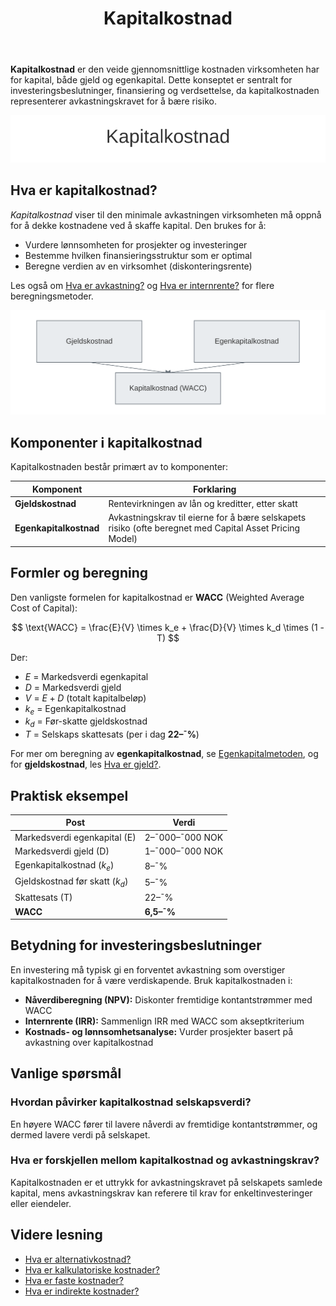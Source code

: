 ﻿---
title: "Kapitalkostnad"
seoTitle: "Kapitalkostnad | WACC, egenkapital og gjeldskostnad"
description: "Kapitalkostnad er den veide gjennomsnittlige kostnaden for kapital, både gjeld og egenkapital. Begrepet brukes i investeringsbeslutninger, finansiering og verdsettelse."
summary: "En praktisk guide til kapitalkostnad: definisjon, WACC-formelen, nøkkelkomponenter, eksempler og hvordan du bruker den i investeringsanalyse."
---

**Kapitalkostnad** er den veide gjennomsnittlige kostnaden virksomheten har for kapital, både gjeld og egenkapital. Dette konseptet er sentralt for investeringsbeslutninger, finansiering og verdsettelse, da kapitalkostnaden representerer avkastningskravet for å bære risiko.

![Kapitalkostnad](kapitalkostnad-image.svg)

## Hva er kapitalkostnad?

*Kapitalkostnad* viser til den minimale avkastningen virksomheten må oppnå for å dekke kostnadene ved å skaffe kapital. Den brukes for å:

* Vurdere lønnsomheten for prosjekter og investeringer
* Bestemme hvilken finansieringsstruktur som er optimal
* Beregne verdien av en virksomhet (diskonteringsrente)

Les også om [Hva er avkastning?](/blogs/regnskap/hva-er-avkastning "Hva er Avkastning? Komplett Guide til Investeringsavkastning og Beregning") og [Hva er internrente?](/blogs/regnskap/internrente "Hva er Internrente? Guide til IRR og Investeringsanalyse") for flere beregningsmetoder.

![Kapitalkostnad Oversikt](kapitalkostnad-oversikt.svg)

## Komponenter i kapitalkostnad

Kapitalkostnaden består primært av to komponenter:

| Komponent             | Forklaring                                                                                               |
|-----------------------|----------------------------------------------------------------------------------------------------------|
| **Gjeldskostnad**     | Rentevirkningen av lån og kreditter, etter skatt                                                        |
| **Egenkapitalkostnad** | Avkastningskrav til eierne for å bære selskapets risiko (ofte beregnet med Capital Asset Pricing Model) |

## Formler og beregning

Den vanligste formelen for kapitalkostnad er **WACC** (Weighted Average Cost of Capital):

$$
\text{WACC} = \frac{E}{V} \times k_e + \frac{D}{V} \times k_d \times (1 - T)
$$

Der:

* $E$ = Markedsverdi egenkapital  
* $D$ = Markedsverdi gjeld  
* $V$ = $E + D$ (totalt kapitalbeløp)  
* $k_e$ = Egenkapitalkostnad  
* $k_d$ = Før-skatte gjeldskostnad  
* $T$ = Selskaps skattesats (per i dag **22–¯%**)

For mer om beregning av **egenkapitalkostnad**, se [Egenkapitalmetoden](/blogs/regnskap/egenkapitalmetoden "Egenkapitalmetoden “ Avkastningskrav på egenkapital i regnskap"), og for **gjeldskostnad**, les [Hva er gjeld?](/blogs/regnskap/hva-er-gjeld "Hva er Gjeld? Guide til Gjeldstyper og Regnskapsføring").

## Praktisk eksempel

| Post                            | Verdi            |
|---------------------------------|------------------|
| Markedsverdi egenkapital (E)    | 2–¯000–¯000 NOK    |
| Markedsverdi gjeld (D)          | 1–¯000–¯000 NOK    |
| Egenkapitalkostnad ($k_e$)      | 8–¯%              |
| Gjeldskostnad før skatt ($k_d$) | 5–¯%              |
| Skattesats (T)                  | 22–¯%             |
| **WACC**                        | **6,5–¯%**        |

## Betydning for investeringsbeslutninger

En investering må typisk gi en forventet avkastning som overstiger kapitalkostnaden for å være verdiskapende. Bruk kapitalkostnaden i:

* **Nåverdiberegning (NPV):** Diskonter fremtidige kontantstrømmer med WACC  
* **Internrente (IRR):** Sammenlign IRR med WACC som akseptkriterium  
* **Kostnads- og lønnsomhetsanalyse:** Vurder prosjekter basert på avkastning over kapitalkostnad  

## Vanlige spørsmål

### Hvordan påvirker kapitalkostnad selskapsverdi?

En høyere WACC fører til lavere nåverdi av fremtidige kontantstrømmer, og dermed lavere verdi på selskapet.

### Hva er forskjellen mellom kapitalkostnad og avkastningskrav?

Kapitalkostnaden er et uttrykk for avkastningskravet på selskapets samlede kapital, mens avkastningskrav kan referere til krav for enkeltinvesteringer eller eiendeler.

## Videre lesning

* [Hva er alternativkostnad?](/blogs/regnskap/alternativkostnad "Hva er Alternativkostnad? Komplett Guide til Alternativkostnad og Beslutningsanalyse")  
* [Hva er kalkulatoriske kostnader?](/blogs/regnskap/kalkulatoriske-kostnader "Hva er Kalkulatoriske kostnader? Guide til kalkulatoriske kostnader og Regnskapsanalyse")  
* [Hva er faste kostnader?](/blogs/regnskap/faste-kostnader "Hva er Faste kostnader? Definisjon og Eksempler")  
* [Hva er indirekte kostnader?](/blogs/regnskap/hva-er-indirekte-kostnader "Hva er Indirekte kostnader? Definisjon, Eksempler og Regnskapsføring")











